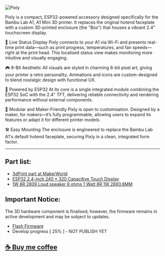 ![Pixly](/picture/animation.gif)

Pixly is a compact, ESP32-powered accessory designed specifically for the Bambu Lab A1, A1 Mini 3D printer. It replaces the original hotend faceplate with a custom 3D-printed enclosure (the "Box") that houses a vibrant 2.4" touchscreen display.

📡 Live Status Display
Pixly connects to your A1 via Wi-Fi and presents real-time print data—such as print progress, temperatures, and fan speeds—right at the print head. This localised status view makes monitoring more intuitive and visually engaging.

🎮 8-Bit Aesthetic
All visuals are styled in charming 8-bit pixel art, giving your printer a retro personality. Animations and icons are custom-designed to blend nostalgic design with functional UX.

🧠 Powered by ESP32
At its core is a single integrated module combining the ESP32 SoC with the 2.4" TFT, delivering reliable connectivity and rendering performance without external components.

🔧 Modular and Maker-Friendly
Pixly is open to customisation. Designed by a maker, for makers—it’s fully programmable, allowing users to expand its features or adapt it for different printer models.

🛠️ Easy Mounting
The enclosure is engineered to replace the Bambu Lab A1's default hotend faceplate, securing Pixly in a clean, integrated form factor.

---------------------------------------------------------------------------------------------------

## Part list:

- [3dPrint part at MakerWorld](https://makerworld.com/en/models/1432974-pixly-faceplate-kit#profileId-1490390)
- [ESP32 2.4-inch 240 * 320 Capacitive Touch Display](s.click.aliexpress.com/e/_omgP1zh)
- [1W 8R 2809 Loud speaker 8 ohms 1 Watt 8R 1W 28*9*3.6MM](s.click.aliexpress.com/e/_oDSKVf9)

## Important Notice:
The 3D hardware component is finalised; however, the firmware remains in active development and may be subject to updates.
- [Flash Firmware](https://vaandcob.github.io/webpage/webflasher.html)
- Develop progress [ 25% ] - NOT PUBLISH YET 


## [☕ Buy me coffee](buymeacoffee.com/vaandcob)

